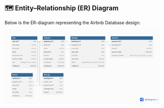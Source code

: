 ## 🗺️ Entity–Relationship (ER) Diagram

Below is the ER-diagram representing the Airbnb Database design:

![ER Diagram](./er-diagram.png)
